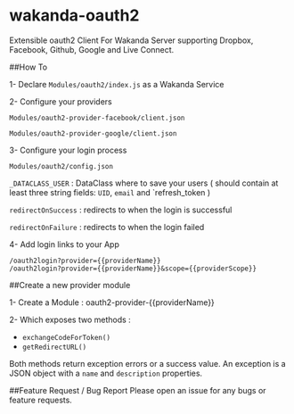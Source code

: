 # wakanda-oauth2

Extensible oauth2 Client For Wakanda Server supporting Dropbox, Facebook, Github, Google and Live Connect.  

##How To

1- Declare `Modules/oauth2/index.js` as a Wakanda Service

2- Configure your providers

`Modules/oauth2-provider-facebook/client.json`

`Modules/oauth2-provider-google/client.json`

3- Configure your login process 

`Modules/oauth2/config.json`

`_DATACLASS_USER` : DataClass where to save your users ( should contain at least three string fields: `UID`, `email` and `refresh_token )

`redirectOnSuccess` : redirects to when the login is successful

`redirectOnFailure` : redirects to when the login failed

4- Add login links to your App

```
/oauth2login?provider={{providerName}}
/oauth2login?provider={{providerName}}&scope={{providerScope}}
```

##Create a new provider module

1- Create a Module : oauth2-provider-{{providerName}}

2- Which exposes two methods :
- `exchangeCodeForToken()`
- `getRedirectURL()`

Both methods return exception errors or a success value. An exception is a JSON object with a `name` and `description` properties.

##Feature Request / Bug Report
Please open an issue for any bugs or feature requests.
